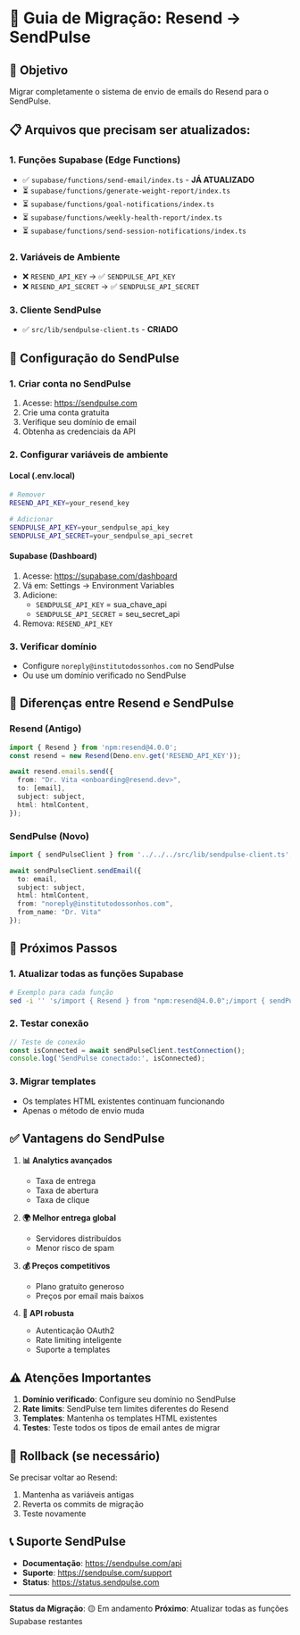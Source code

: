 # 📧 Guia de Migração: Resend → SendPulse

## 🎯 **Objetivo**
Migrar completamente o sistema de envio de emails do Resend para o SendPulse.

## 📋 **Arquivos que precisam ser atualizados:**

### 1. **Funções Supabase (Edge Functions)**
- ✅ `supabase/functions/send-email/index.ts` - **JÁ ATUALIZADO**
- ⏳ `supabase/functions/generate-weight-report/index.ts`
- ⏳ `supabase/functions/goal-notifications/index.ts`
- ⏳ `supabase/functions/weekly-health-report/index.ts`
- ⏳ `supabase/functions/send-session-notifications/index.ts`

### 2. **Variáveis de Ambiente**
- ❌ `RESEND_API_KEY` → ✅ `SENDPULSE_API_KEY`
- ❌ `RESEND_API_SECRET` → ✅ `SENDPULSE_API_SECRET`

### 3. **Cliente SendPulse**
- ✅ `src/lib/sendpulse-client.ts` - **CRIADO**

## 🔧 **Configuração do SendPulse**

### **1. Criar conta no SendPulse**
1. Acesse: https://sendpulse.com
2. Crie uma conta gratuita
3. Verifique seu domínio de email
4. Obtenha as credenciais da API

### **2. Configurar variáveis de ambiente**

#### **Local (.env.local)**
```bash
# Remover
RESEND_API_KEY=your_resend_key

# Adicionar
SENDPULSE_API_KEY=your_sendpulse_api_key
SENDPULSE_API_SECRET=your_sendpulse_api_secret
```

#### **Supabase (Dashboard)**
1. Acesse: https://supabase.com/dashboard
2. Vá em: Settings → Environment Variables
3. Adicione:
   - `SENDPULSE_API_KEY` = sua_chave_api
   - `SENDPULSE_API_SECRET` = seu_secret_api
4. Remova: `RESEND_API_KEY`

### **3. Verificar domínio**
- Configure `noreply@institutodossonhos.com` no SendPulse
- Ou use um domínio verificado no SendPulse

## 📝 **Diferenças entre Resend e SendPulse**

### **Resend (Antigo)**
```typescript
import { Resend } from 'npm:resend@4.0.0';
const resend = new Resend(Deno.env.get('RESEND_API_KEY'));

await resend.emails.send({
  from: "Dr. Vita <onboarding@resend.dev>",
  to: [email],
  subject: subject,
  html: htmlContent,
});
```

### **SendPulse (Novo)**
```typescript
import { sendPulseClient } from '../../../src/lib/sendpulse-client.ts';

await sendPulseClient.sendEmail({
  to: email,
  subject: subject,
  html: htmlContent,
  from: "noreply@institutodossonhos.com",
  from_name: "Dr. Vita"
});
```

## 🚀 **Próximos Passos**

### **1. Atualizar todas as funções Supabase**
```bash
# Exemplo para cada função
sed -i '' 's/import { Resend } from "npm:resend@4.0.0";/import { sendPulseClient } from "..\/..\/..\/src\/lib\/sendpulse-client.ts";/g' supabase/functions/*/index.ts
```

### **2. Testar conexão**
```typescript
// Teste de conexão
const isConnected = await sendPulseClient.testConnection();
console.log('SendPulse conectado:', isConnected);
```

### **3. Migrar templates**
- Os templates HTML existentes continuam funcionando
- Apenas o método de envio muda

## ✅ **Vantagens do SendPulse**

1. **📊 Analytics avançados**
   - Taxa de entrega
   - Taxa de abertura
   - Taxa de clique

2. **🌍 Melhor entrega global**
   - Servidores distribuídos
   - Menor risco de spam

3. **💰 Preços competitivos**
   - Plano gratuito generoso
   - Preços por email mais baixos

4. **🔧 API robusta**
   - Autenticação OAuth2
   - Rate limiting inteligente
   - Suporte a templates

## ⚠️ **Atenções Importantes**

1. **Domínio verificado**: Configure seu domínio no SendPulse
2. **Rate limits**: SendPulse tem limites diferentes do Resend
3. **Templates**: Mantenha os templates HTML existentes
4. **Testes**: Teste todos os tipos de email antes de migrar

## 🔄 **Rollback (se necessário)**

Se precisar voltar ao Resend:
1. Mantenha as variáveis antigas
2. Reverta os commits de migração
3. Teste novamente

## 📞 **Suporte SendPulse**

- **Documentação**: https://sendpulse.com/api
- **Suporte**: https://sendpulse.com/support
- **Status**: https://status.sendpulse.com

---

**Status da Migração**: 🟡 Em andamento
**Próximo**: Atualizar todas as funções Supabase restantes 